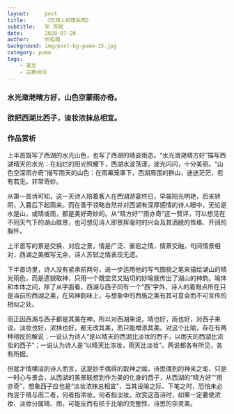 ```yaml
---
layout:     post
title:      《饮湖上初晴后雨》
subtitle:   宋 苏轼
date:       2020-07-20
author:     听松阁
background: img/post-bg-poem-15.jpg
category: poem
tags:
    - 美文
    - 古典诗词
---
```



### 水光潋滟晴方好，山色空蒙雨亦奇。
### 欲把西湖比西子，淡妆浓抹总相宜。


### 作品赏析
上半首既写了西湖的水光山色，也写了西湖的晴姿雨态。“水光潋滟晴方好”描写西湖晴天的水光：在灿烂的阳光照耀下，西湖水波荡漾，波光闪闪，十分美丽。“山色空濛雨亦奇”描写雨天的山色：在雨幕笼罩下，西湖周围的群山，迷迷茫茫，若有若无，非常奇妙。

从第一首诗可知，这一天诗人陪着客人在西湖游宴终日，早晨阳光明艳，后来转阴，入暮后下起雨来。而在善于领略自然并对西湖有深厚感情的诗人眼中，无论是水是山，或晴或雨，都是美好奇妙的。从“晴方好”“雨亦奇”这一赞评，可以想见在不同天气下的湖山胜景，也可想见诗人即景挥毫时的兴会及其洒脱的性格、开阔的胸怀。

上半首写的景是交换、对应之景，情是广泛、豪宕之情，情景交融，句间情景相对，西湖之美概写无余，诗人苏轼之情表现无遗。

下半首诗里，诗人没有紧承前两句，进一步运用他的写气图貌之笔来描绘湖山的晴光雨色，而是遗貌取神，只用一个既空灵又贴切的妙喻就传出了湖山的神韵。喻体和本体之间，除了从字面看，西湖与西子同有一个“西”字外，诗人的着眼点所在只是当前的西湖之美，在风神韵味上，与想象中的西施之美有其可意会而不可言传的相似之处。

而正因西湖与西子都是其美在神，所以对西湖来说，晴也好，雨也好，对西子来说，淡妆也好，浓抹也好，都无改其美，而只能增添其美。对这个比喻，存在有两种相反的解说：一说认为诗人“是以晴天的西湖比淡妆的西子，以雨天的西湖比浓妆的西子”；一说认为诗人是“以晴天比浓妆，雨天比淡妆”。两说都各有所见，各有所据。

但就才情横溢的诗人而言，这是妙手偶得的取神之喻，诗思偶到的神来之笔，只是一时心与景会，从西湖的美景联想到作为美的化身的西子，从西湖的“晴方好”“雨亦奇”，想象西子应也是“淡妆浓抹总相宜”，当其设喻之际、下笔之时，恐怕未必拘泥于晴与雨二者，何者指浓妆，何者指淡妆。欣赏这首诗时，如果一定要使浓妆、淡妆分属晴、雨，可能反而有损于比喻的完整性、诗思的空灵美。
